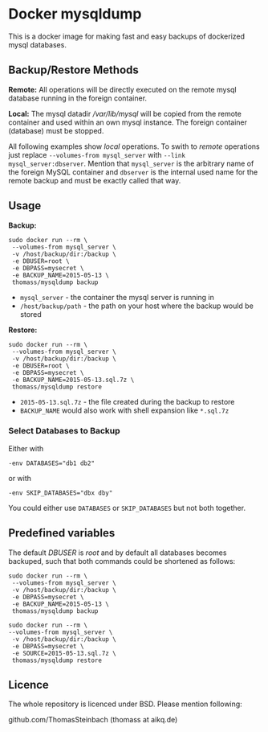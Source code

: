 # Docker mysqldump
This is a docker image for making fast and easy backups of dockerized mysql databases.

## Backup/Restore Methods
**Remote:** All operations will be directly executed on the remote mysql database running in the foreign container.

**Local:** The mysql datadir _/var/lib/mysql_ will be copied from the remote container and used within an own mysql instance. The foreign container (database) must be stopped.

All following examples show _local_ operations. To swith to _remote_ operations just replace `--volumes-from mysql_server` with `--link mysql_server:dbserver`. Mention that `mysql_server` is the arbitrary name of the foreign MySQL container and `dbserver` is the internal used name for the remote backup and must be exactly called that way.

## Usage
**Backup:**

```
sudo docker run --rm \
 --volumes-from mysql_server \
 -v /host/backup/dir:/backup \
 -e DBUSER=root \
 -e DBPASS=mysecret \
 -e BACKUP_NAME=2015-05-13 \
 thomass/mysqldump backup
```

- `mysql_server` - the container the mysql server is running in
- `/host/backup/path` - the path on your host where the backup would be stored

**Restore:**

```
sudo docker run --rm \
 --volumes-from mysql_server \
 -v /host/backup/dir:/backup \
 -e DBUSER=root \
 -e DBPASS=mysecret \
 -e BACKUP_NAME=2015-05-13.sql.7z \
 thomass/mysqldump restore
```

- `2015-05-13.sql.7z` - the file created during the backup to restore
- `BACKUP_NAME` would also work with shell expansion like `*.sql.7z`

### Select Databases to Backup

Either with

```
-env DATABASES="db1 db2"
```

or with

```
-env SKIP_DATABASES="dbx dby"
```

You could either use `DATABASES` or `SKIP_DATABASES` but not both together.

## Predefined variables
The default _DBUSER_ is _root_ and by default all databases becomes backuped, such that both commands could be shortened as follows:

```
sudo docker run --rm \
 --volumes-from mysql_server \
 -v /host/backup/dir:/backup \
 -e DBPASS=mysecret \
 -e BACKUP_NAME=2015-05-13 \
 thomass/mysqldump backup

sudo docker run --rm \
--volumes-from mysql_server \
 -v /host/backup/dir:/backup \
 -e DBPASS=mysecret \
 -e SOURCE=2015-05-13.sql.7z \
 thomass/mysqldump restore
```

## Licence
The whole repository is licenced under BSD. Please mention following:

github.com/ThomasSteinbach (thomass at aikq.de)
